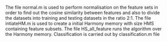 The file normal.m is used to perform normalisation on the feature sets in order to find out the cosine similarity between features and also to divide the datasets into training and testing datasets in the ratio 2:1.
The file intiateHM.m is used to create a initial Harmony memory with size HMS containing feature subsets.
The file HS_all_feature runs the algorithm over the Harmony memory.
Classification is carried out by classification.m file
